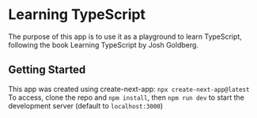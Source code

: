 # Learning TypeScript

The purpose of this app is to use it as a playground to learn TypeScript, following the book Learning TypeScript by Josh Goldberg.

## Getting Started

This app was created using create-next-app: `npx create-next-app@latest`
To access, clone the repo and `npm install`, then `npm run dev` to start the development server (default to `localhost:3000`)
